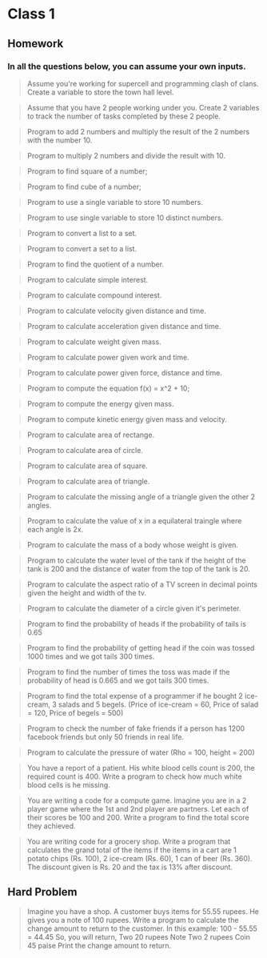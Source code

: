 # Class 1

## Homework

### In all the questions below, you can assume your own inputs.

> Assume you're working for supercell and programming clash of clans.
> Create a variable to store the town hall level.

> Assume that you have 2 people working under you.
> Create 2 variables to track the number of tasks completed by these 2 people.

> Program to add 2 numbers and multiply the result of the 2 numbers with the number 10.

> Program to multiply 2 numbers and divide the result with 10.

> Program to find square of a number;

> Program to find cube of a number;

> Program to use a single variable to store 10 numbers.

> Program to use single variable to store 10 distinct numbers.

> Program to convert a list to a set.

> Program to convert a set to a list.

> Program to find the quotient of a number.

> Program to calculate simple interest.

> Program to calculate compound interest.

> Program to calculate velocity given distance and time.

> Program to calculate acceleration given distance and time.

> Program to calculate weight given mass.

> Program to calculate power given work and time.

> Program to calculate power given force, distance and time.

> Program to compute the equation f(x) = x^2 + 10;

> Program to compute the energy given mass.

> Program to compute kinetic energy given mass and velocity.

> Program to calculate area of rectange.

> Program to calculate area of circle.

> Program to calculate area of square.

> Program to calculate area of triangle.

> Program to calculate the missing angle of a triangle given the other 2 angles.

> Program to calculate the value of x in a equilateral traingle where each angle is 2x.

> Program to calculate the mass of a body whose weight is given.

> Program to calculate the water level of the tank if the height of the tank is 200 and the distance of water from the top of the tank is 20.

> Program to calculate the aspect ratio of a TV screen in decimal points given the height and width of the tv.

> Program to calculate the diameter of a circle given it's perimeter.

> Program to find the probability of heads if the probability of tails is 0.65

> Program to find the probability of getting head if the coin was tossed 1000 times and we got tails 300 times.

> Program to find the number of times the toss was made if the probability of head is 0.665 and we got tails 300 times.

> Program to find the total expense of a programmer if he bought 2 ice-cream, 3 salads and 5 begels. (Price of ice-cream = 60, Price of salad = 120, Price of begels = 500)

> Program to check the number of fake friends if a person has 1200 facebook friends but only 50 friends in real life.

> Program to calculate the pressure of water (Rho = 100, height = 200)

> You have a report of a patient. His white blood cells count is 200, the required count is 400. Write a program to check how much white blood cells is he missing.

> You are writing a code for a compute game. Imagine you are in a 2 player game where the 1st and 2nd player are partners. Let each of their scores be 100 and 200. Write a program to find the total score they achieved.

> You are writing code for a grocery shop. Write a program that calculates the grand total of the items if the items in a cart are 1 potato chips (Rs. 100), 2 ice-cream (Rs. 60), 1 can of beer (Rs. 360). The discount given is Rs. 20 and the tax is 13% after discount.

## Hard Problem

> Imagine you have a shop. A customer buys items for 55.55 rupees. He gives you a note of 100 rupees. Write a program to calculate the change amount to return to the customer.
> In this example:
> 100 - 55.55 = 44.45
> So, you will return,
> Two 20 rupees Note
> Two 2 rupees Coin
> 45 paise
> Print the change amount to return.
